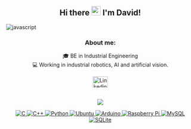 
<div align="center"><h2 > Hi there <img src="https://media.giphy.com/media/hvRJCLFzcasrR4ia7z/giphy.gif" width="25px"> I'm David!</h2></div>

![javascript](https://user-images.githubusercontent.com/106073081/169804256-61e93bcf-8136-4ddc-9256-95aeb80687ca.gif)

<div align="center"><h3 > About me: </h3>

 
<div align="center">🎓 BE in Industrial Engineering <br>
  💻 Working in industrial robotics, AI and artificial vision. <br></div><br>
     
<div align="center">
<a href="https://es.linkedin.com/in/david-campoamor-medrano?trk=people-guest_people_search-card"><img align="center" src="https://raw.githubusercontent.com/rahuldkjain/github-profile-readme-generator/master/src/images/icons/Social/linked-in-alt.svg" alt="Linkedin Icon" height="30" width="40" /><br />
</div>
<br>
 
![](https://visitor-badge.glitch.me/badge?page_id=dcampoamor.dcampoamor)
<p  align="center">
     <img alt="C" src="https://img.shields.io/badge/C-00599C?style=for-the-badge&logo=c&logoColor=white&style=plastic" />
     <img alt="C++" src="https://img.shields.io/badge/C%2B%2B-00599C?style=for-the-badge&logo=c%2B%2B&logoColor=white&style=plastic" />
     <img alt="Python" src="https://img.shields.io/badge/Python-FFD43B?style=for-the-badge&logo=python&logoColor=blue&style=plastic" />
     <img alt="Ubuntu" src="https://img.shields.io/badge/Ubuntu-E95420?style=for-the-badge&logo=ubuntu&logoColor=white&style=plastic" />
     <img alt="Arduino" src="https://img.shields.io/badge/Arduino-00979D?style=for-the-badge&logo=Arduino&logoColor=white&style=plastic" />
     <img alt="Raspberry Pi" src="https://img.shields.io/badge/Raspberry%20Pi-A22846?style=for-the-badge&logo=Raspberry%20Pi&logoColor=white&style=plastic" />
     <img alt="MySQL" src="https://img.shields.io/badge/MySQL-005C84?style=for-the-badge&logo=mysql&logoColor=white&style=plastic" />
     <img alt="SQLite" src="https://img.shields.io/badge/SQLite-07405E?style=for-the-badge&logo=sqlite&logoColor=white&style=plastic" />
<br />


